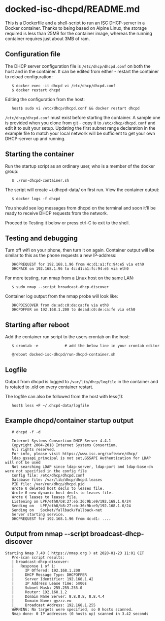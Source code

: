 
docked-isc-dhcpd/README.md
==========================

This is a Dockerfile and a shell-script to run an ISC DHCP-server in a Docker
container. Thanks to being based on Alpine Linux, the storage required is less
than 25MB for the container image, whereas the running container requires just
about 3MB of ram.


Configuration file
------------------
The DHCP server configuration file is `/etc/dhcp/dhcpd.conf` on both the host and
in the container. It can be edited from either - restart the container to
reload configuration:

```
   $ docker exec -it dhcpd vi /etc/dhcp/dhcpd.conf
   $ docker restart dhcpd
```

Editing the configuration from the host:

```
   host$ sudo vi /etc/dhcp/dhcpd.conf && docker restart dhcpd
```

`/etc/dhcp/dhcpd.conf` must exist before starting the container. A sample one is
provided when you clone from git - copy it to `/etc/dhcp/dhcpd.conf` and edit
it to suit your setup. Updating the first subnet range declaration in the
example file to match your local network will be sufficient to get your own
DHCP-server up and running.


Starting the container
----------------------
Run the startup script as an ordinary user, who is a member of the docker
group:
```
   $ ./run-dhcpd-container.sh
```
The script will create ~/.dhcpd-data/ on first run. View the container output:
```
   $ docker logs -f dhcpd
```
You should see log messages from dhcpd on the terminal and soon it'll be ready
to receive DHCP requests from the network.

Proceed to Testing it below or press ctrl-C to exit to the shell.


Testing and debugging
---------------------
Turn off wifi on your phone, then turn it on again. Container output will be
similar to this as the phone requests a new IP-address:
```
   DHCPREQUEST for 192.168.1.96 from 4c:d1:a1:fc:94:e5 via eth0
   DHCPACK on 192.168.1.96 to 4c:d1:a1:fc:94:e5 via eth0
```
For more testing, run nmap from a Linux host on the same LAN:
```
   $ sudo nmap --script broadcast-dhcp-discover
```
Container log output from the nmap probe will look like:
```
   DHCPDISCOVER from de:ad:c0:de:ca:fe via eth0
   DHCPOFFER on 192.168.1.200 to de:ad:c0:de:ca:fe via eth0
```

Starting after reboot
---------------------
Add the container run script to the users crontab on the host:
```
   $ crontab -e            # add the below line in your crontab editor

   @reboot docked-isc-dhcpd/run-dhcpd-container.sh
```

Logfile
-------
Output from dhcpd is logged to `/var/lib/dhcp/logfile` in the container and
is rotated to .old on every container restart.

The logfile can also be followed from the host with less(1):
```
   host$ less +F ~/.dhcpd-data/logfile
```

Example dhcpd/container startup output
--------------------------------------
```
   # dhcpd -f -d

   Internet Systems Consortium DHCP Server 4.4.1
   Copyright 2004-2018 Internet Systems Consortium.
   All rights reserved.
   For info, please visit https://www.isc.org/software/dhcp/
   ldap_gssapi_principal is not set,GSSAPI Authentication for LDAP will not be used
   Not searching LDAP since ldap-server, ldap-port and ldap-base-dn were not specified in the config file
   Config file: /etc/dhcp/dhcpd.conf
   Database file: /var/lib/dhcp/dhcpd.leases
   PID file: /var/run/dhcp/dhcpd.pid
   Wrote 0 deleted host decls to leases file.
   Wrote 0 new dynamic host decls to leases file.
   Wrote 0 leases to leases file.
   Listening on LPF/eth0/b8:27:eb:36:9b:e9/192.168.1.0/24
   Sending on   LPF/eth0/b8:27:eb:36:9b:e9/192.168.1.0/24
   Sending on   Socket/fallback/fallback-net
   Server starting service.
   DHCPREQUEST for 192.168.1.96 from 4c:d1: ....
```

Output from nmap --script broadcast-dhcp-discover
-------------------------------------------------
```
Starting Nmap 7.40 ( https://nmap.org ) at 2020-01-23 11:01 CET
   Pre-scan script results:
   | broadcast-dhcp-discover:
   |   Response 1 of 1:
   |     IP Offered: 192.168.1.200
   |     DHCP Message Type: DHCPOFFER
   |     Server Identifier: 192.168.1.42
   |     IP Address Lease Time: 5m00s
   |     Subnet Mask: 255.255.255.0
   |     Router: 192.168.1.2
   |     Domain Name Server: 8.8.8.8, 8.8.4.4
   |     Domain Name: gyzzz.eu
   |_    Broadcast Address: 192.168.1.255
   WARNING: No targets were specified, so 0 hosts scanned.
   Nmap done: 0 IP addresses (0 hosts up) scanned in 3.42 seconds
```
